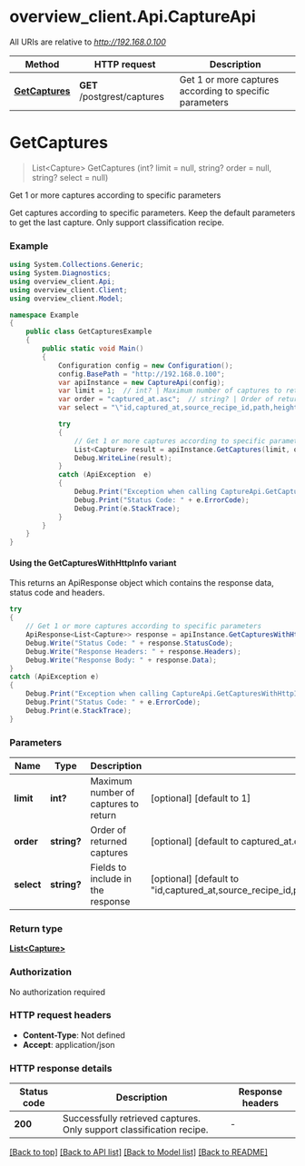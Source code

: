 # overview_client.Api.CaptureApi

All URIs are relative to *http://192.168.0.100*

| Method | HTTP request | Description |
|--------|--------------|-------------|
| [**GetCaptures**](CaptureApi.md#getcaptures) | **GET** /postgrest/captures | Get 1 or more captures according to specific parameters |

<a id="getcaptures"></a>
# **GetCaptures**
> List&lt;Capture&gt; GetCaptures (int? limit = null, string? order = null, string? select = null)

Get 1 or more captures according to specific parameters

Get captures according to specific parameters. Keep the default parameters to get the last capture. Only support classification recipe.

### Example
```csharp
using System.Collections.Generic;
using System.Diagnostics;
using overview_client.Api;
using overview_client.Client;
using overview_client.Model;

namespace Example
{
    public class GetCapturesExample
    {
        public static void Main()
        {
            Configuration config = new Configuration();
            config.BasePath = "http://192.168.0.100";
            var apiInstance = new CaptureApi(config);
            var limit = 1;  // int? | Maximum number of captures to return (optional)  (default to 1)
            var order = "captured_at.asc";  // string? | Order of returned captures (optional)  (default to captured_at.desc)
            var select = "\"id,captured_at,source_recipe_id,path,height,width,size,classification_result(created_at,confidence,block_classification_classes(label_name,block_roi_inspection_type_params(name)),roi_result(block_roi_region_params(name,bbox,angle)))\"";  // string? | Fields to include in the response (optional)  (default to "id,captured_at,source_recipe_id,path,height,width,size,classification_result(created_at,confidence,block_classification_classes(label_name,block_roi_inspection_type_params(name)),roi_result(block_roi_region_params(name,bbox,angle)))")

            try
            {
                // Get 1 or more captures according to specific parameters
                List<Capture> result = apiInstance.GetCaptures(limit, order, select);
                Debug.WriteLine(result);
            }
            catch (ApiException  e)
            {
                Debug.Print("Exception when calling CaptureApi.GetCaptures: " + e.Message);
                Debug.Print("Status Code: " + e.ErrorCode);
                Debug.Print(e.StackTrace);
            }
        }
    }
}
```

#### Using the GetCapturesWithHttpInfo variant
This returns an ApiResponse object which contains the response data, status code and headers.

```csharp
try
{
    // Get 1 or more captures according to specific parameters
    ApiResponse<List<Capture>> response = apiInstance.GetCapturesWithHttpInfo(limit, order, select);
    Debug.Write("Status Code: " + response.StatusCode);
    Debug.Write("Response Headers: " + response.Headers);
    Debug.Write("Response Body: " + response.Data);
}
catch (ApiException e)
{
    Debug.Print("Exception when calling CaptureApi.GetCapturesWithHttpInfo: " + e.Message);
    Debug.Print("Status Code: " + e.ErrorCode);
    Debug.Print(e.StackTrace);
}
```

### Parameters

| Name | Type | Description | Notes |
|------|------|-------------|-------|
| **limit** | **int?** | Maximum number of captures to return | [optional] [default to 1] |
| **order** | **string?** | Order of returned captures | [optional] [default to captured_at.desc] |
| **select** | **string?** | Fields to include in the response | [optional] [default to &quot;id,captured_at,source_recipe_id,path,height,width,size,classification_result(created_at,confidence,block_classification_classes(label_name,block_roi_inspection_type_params(name)),roi_result(block_roi_region_params(name,bbox,angle)))&quot;] |

### Return type

[**List&lt;Capture&gt;**](Capture.md)

### Authorization

No authorization required

### HTTP request headers

 - **Content-Type**: Not defined
 - **Accept**: application/json


### HTTP response details
| Status code | Description | Response headers |
|-------------|-------------|------------------|
| **200** | Successfully retrieved captures. Only support classification recipe. |  -  |

[[Back to top]](#) [[Back to API list]](../README.md#documentation-for-api-endpoints) [[Back to Model list]](../README.md#documentation-for-models) [[Back to README]](../README.md)

